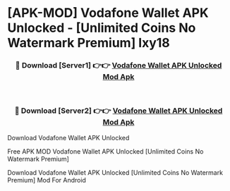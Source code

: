 # [APK-MOD] Vodafone Wallet APK Unlocked - [Unlimited Coins No Watermark Premium] lxy18



<div align="center">
<h3>🔴 Download [Server1] 👉👉 <a href="https://momento.my/?title=Vodafone_Wallet_APK_Unlocked">Vodafone Wallet APK Unlocked Mod Apk</a></h3><br>

<h3>🔴 Download [Server2] 👉👉 <a href="https://momento.my/?title=Vodafone_Wallet_APK_Unlocked">Vodafone Wallet APK Unlocked Mod Apk</a></h3>
</div>



Download Vodafone Wallet APK Unlocked 

Free APK MOD Vodafone Wallet APK Unlocked [Unlimited Coins No Watermark Premium]

Download Vodafone Wallet APK Unlocked [Unlimited Coins No Watermark Premium] Mod For Android
